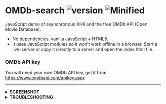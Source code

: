 # OMDb-search ![version](https://img.shields.io/badge/version-1.0-orange.svg) ![Minified](https://img.shields.io/badge/minified%20JS-5%20kb-green)

JavaScript demo of asynchronous XHR and the free OMDb API (Open Movie Database).

* No dependencies, vanilla JavaScript + HTML5.
* It uses JavaScript modules so it won't work offline in a browser. Start a live-server or copy it directly to a server and open the index.html file.

### OMDb API key
You will need your own OMDb API key, get it from https://www.omdbapi.com/apikey.aspx

***

<details>
<summary><strong>SCREENSHOT</strong></summary>

[see here](./omdb-search-demo__2020-06-25.png)
</details>

<details>
<summary><strong>TROUBLESHOOTING</strong></summary>

You may get one of those errors in the browser console and the script won't run:

<code>Loading module from “xxxxxxx/modules/main.mjs” was blocked because of a disallowed MIME type (“”).</code>

<code>Failed to load module script: The server responded with a non-JavaScript MIME type of "". Strict MIME type checking is enforced for module scripts per HTML spec.</code>

In such cases the server does not know the MIME type of JavaScript modules. A simple renaming to .js (instead of .mjs) won't help. If you are running an Apache server put this into your .htaccess file:
```apache
RewriteEngine on

AddType text/javascript js mjs
```
</details>
